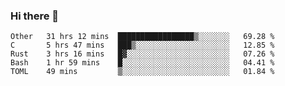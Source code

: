 ### Hi there 👋

<!--
**WShiBin/WShiBin** is a ✨ _special_ ✨ repository because its `README.md` (this file) appears on your GitHub profile.

Here are some ideas to get you started:

- 🔭 I’m currently working on ...
- 🌱 I’m currently learning ...
- 👯 I’m looking to collaborate on ...
- 🤔 I’m looking for help with ...
- 💬 Ask me about ...
- 📫 How to reach me: ...
- 😄 Pronouns: ...
- ⚡ Fun fact: ...
-->

<!--START_SECTION:waka-->
```text
Other   31 hrs 12 mins  █████████████████▒░░░░░░░   69.28 % 
C       5 hrs 47 mins   ███▒░░░░░░░░░░░░░░░░░░░░░   12.85 % 
Rust    3 hrs 16 mins   █▓░░░░░░░░░░░░░░░░░░░░░░░   07.26 % 
Bash    1 hr 59 mins    █░░░░░░░░░░░░░░░░░░░░░░░░   04.41 % 
TOML    49 mins         ▒░░░░░░░░░░░░░░░░░░░░░░░░   01.84 % 
```
<!--END_SECTION:waka-->
